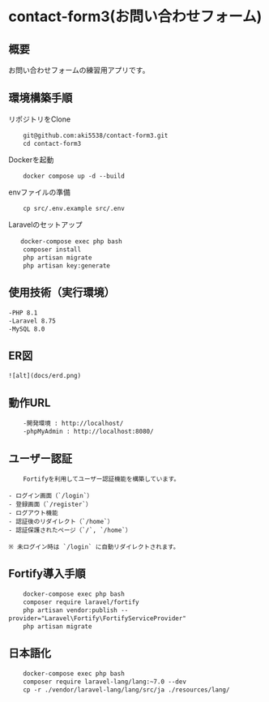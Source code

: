 
# contact-form3(お問い合わせフォーム)

## 概要　

お問い合わせフォームの練習用アプリです。

## 環境構築手順　

リポジトリをClone
``` git clone
    git@github.com:aki5538/contact-form3.git
    cd contact-form3
```

Dockerを起動
```
    docker compose up -d --build
```

envファイルの準備
```
    cp src/.env.example src/.env
```

Laravelのセットアップ
```
　　docker-compose exec php bash
    composer install
    php artisan migrate
    php artisan key:generate
```

## 使用技術（実行環境）
    -PHP 8.1
    -Laravel 8.75
    -MySQL 8.0

## ER図
    ![alt](docs/erd.png)

## 動作URL
```
    -開発環境 : http://localhost/
    -phpMyAdmin : http://localhost:8080/
```
## ユーザー認証
```
    Fortifyを利用してユーザー認証機能を構築しています。
    
- ログイン画面（`/login`）
- 登録画面（`/register`）
- ログアウト機能
- 認証後のリダイレクト（`/home`）
- 認証保護されたページ（`/`, `/home`）

※ 未ログイン時は `/login` に自動リダイレクトされます。
```
## Fortify導入手順
```
    docker-compose exec php bash
    composer require laravel/fortify
    php artisan vendor:publish --provider="Laravel\Fortify\FortifyServiceProvider"
    php artisan migrate
```
## 日本語化
```
    docker-compose exec php bash
    composer require laravel-lang/lang:~7.0 --dev
    cp -r ./vendor/laravel-lang/lang/src/ja ./resources/lang/
```
